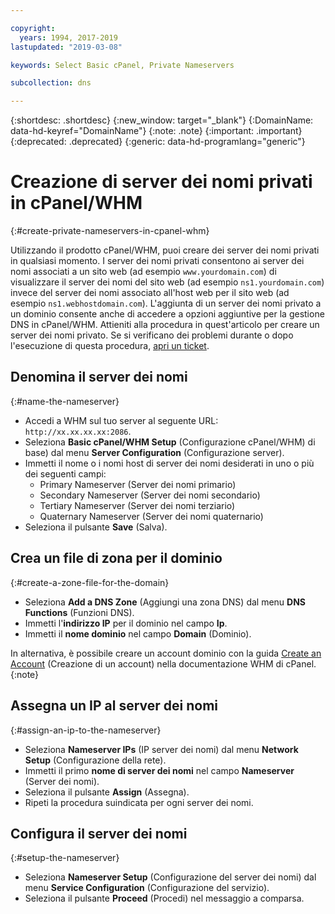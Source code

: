 ```yaml
---

copyright:
  years: 1994, 2017-2019
lastupdated: "2019-03-08"

keywords: Select Basic cPanel, Private Nameservers

subcollection: dns

---
```



{:shortdesc: .shortdesc}
{:new_window: target="_blank"}
{:DomainName: data-hd-keyref="DomainName"}
{:note: .note}
{:important: .important}
{:deprecated: .deprecated}
{:generic: data-hd-programlang="generic"}

# Creazione di server dei nomi privati in cPanel/WHM
{:#create-private-nameservers-in-cpanel-whm}

Utilizzando il prodotto cPanel/WHM, puoi creare dei server dei nomi privati in qualsiasi momento. I server dei nomi privati consentono ai server dei nomi associati a un sito web (ad esempio `www.yourdomain.com`) di visualizzare il server dei nomi del sito web (ad esempio `ns1.yourdomain.com`) invece del server dei nomi associato all'host web per il sito web (ad esempio `ns1.webhostdomain.com`). L'aggiunta di un server dei nomi privato a un dominio consente anche di accedere a opzioni aggiuntive per la gestione DNS in cPanel/WHM. Attieniti alla procedura in quest'articolo per creare un server dei nomi privato. Se si verificano dei problemi durante o dopo l'esecuzione di questa procedura, [apri un ticket](/docs/get-support?topic=get-support-getting-customer-support).

## Denomina il server dei nomi
{:#name-the-nameserver}

* Accedi a WHM sul tuo server al seguente URL: `http://xx.xx.xx.xx:2086`.
* Seleziona **Basic cPanel/WHM Setup** (Configurazione cPanel/WHM) di base) dal menu **Server Configuration** (Configurazione server).
* Immetti il nome o i nomi host di server dei nomi desiderati in uno o più dei seguenti campi:
  * Primary Nameserver (Server dei nomi primario)
  * Secondary Nameserver (Server dei nomi secondario)
  * Tertiary Nameserver (Server dei nomi terziario)
  * Quaternary Nameserver (Server dei nomi quaternario)
* Seleziona il pulsante **Save** (Salva).

## Crea un file di zona per il dominio
{:#create-a-zone-file-for-the-domain}

* Seleziona **Add a DNS Zone** (Aggiungi una zona DNS) dal menu **DNS Functions** (Funzioni DNS).
* Immetti l'**indirizzo IP** per il dominio nel campo **Ip**.
* Immetti il **nome dominio** nel campo **Domain** (Dominio).

In alternativa, è possibile creare un account dominio con la guida [Create an Account](https://docs.cpanel.net/display/70Docs/Create+a+New+Account) (Creazione di un account) nella documentazione WHM di cPanel.
{:note}

## Assegna un IP al server dei nomi
{:#assign-an-ip-to-the-nameserver}

* Seleziona **Nameserver IPs** (IP server dei nomi) dal menu **Network Setup** (Configurazione della rete).
* Immetti il primo **nome di server dei nomi** nel campo **Nameserver** (Server dei nomi).
* Seleziona il pulsante **Assign** (Assegna).
* Ripeti la procedura suindicata per ogni server dei nomi.

## Configura il server dei nomi
{:#setup-the-nameserver}

* Seleziona **Nameserver Setup** (Configurazione del server dei nomi) dal menu **Service Configuration** (Configurazione del servizio).
* Seleziona il pulsante **Proceed** (Procedi) nel messaggio a comparsa.
